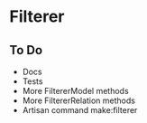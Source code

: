 # Filterer

## To Do
- Docs
- Tests
- More FiltererModel methods
- More FiltererRelation methods
- Artisan command make:filterer